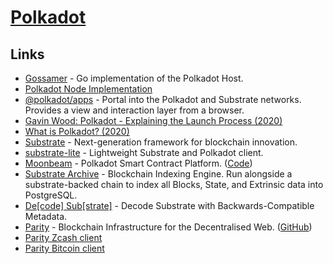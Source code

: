 # [Polkadot](https://polkadot.network/)

## Links

- [Gossamer](https://github.com/ChainSafe/gossamer) - Go implementation of the Polkadot Host.
- [Polkadot Node Implementation](https://github.com/paritytech/polkadot)
- [@polkadot/apps](https://github.com/polkadot-js/apps) - Portal into the Polkadot and Substrate networks. Provides a view and interaction layer from a browser.
- [Gavin Wood: Polkadot - Explaining the Launch Process (2020)](https://www.youtube.com/watch?v=TpcCeo-ZkDY)
- [What is Polkadot? (2020)](https://www.reddit.com/r/dot/comments/i6zpt8/who_could_explain_to_me_please_what_is_polkadot/)
- [Substrate](https://github.com/paritytech/substrate) - Next-generation framework for blockchain innovation.
- [substrate-lite](https://github.com/paritytech/substrate-lite) - Lightweight Substrate and Polkadot client.
- [Moonbeam](https://moonbeam.network/) - Polkadot Smart Contract Platform. ([Code](https://github.com/PureStake/moonbeam))
- [Substrate Archive](https://github.com/paritytech/substrate-archive) - Blockchain Indexing Engine. Run alongside a substrate-backed chain to index all Blocks, State, and Extrinsic data into PostgreSQL.
- [De[code] Sub[strate]](https://github.com/paritytech/desub) - Decode Substrate with Backwards-Compatible Metadata.
- [Parity](https://www.parity.io/) - Blockchain Infrastructure for the Decentralised Web. ([GitHub](https://github.com/paritytech))
- [Parity Zcash client](https://github.com/paritytech/parity-zcash)
- [Parity Bitcoin client](https://github.com/paritytech/parity-bitcoin)
